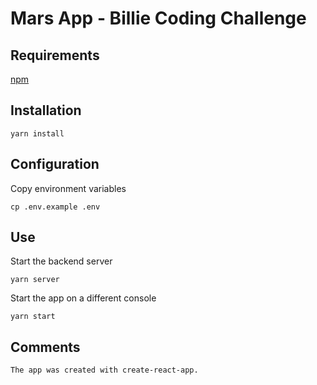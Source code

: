 # Mars App - Billie Coding Challenge

## Requirements

[npm](https://www.npmjs.com/get-npm)

## Installation

    yarn install

## Configuration

Copy environment variables

    cp .env.example .env

## Use

Start the backend server

    yarn server

Start the app on a different console

    yarn start

## Comments

    The app was created with create-react-app.
